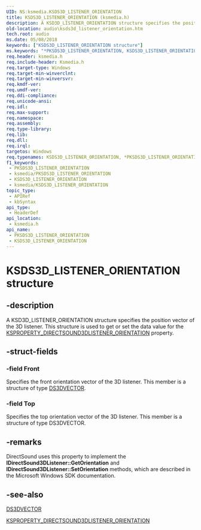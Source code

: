 ```yaml
---
UID: NS:ksmedia.KSDS3D_LISTENER_ORIENTATION
title: KSDS3D_LISTENER_ORIENTATION (ksmedia.h)
description: A KSD3D_LISTENER_ORIENTATION structure specifies the position vector of the 3D listener. This structure is used to get or set the data value for the KSPROPERTY_DIRECTSOUND3DLISTENER_ORIENTATION property.
old-location: audio\ksds3d_listener_orientation.htm
tech.root: audio
ms.date: 05/08/2018
keywords: ["KSDS3D_LISTENER_ORIENTATION structure"]
ms.keywords: "*PKSDS3D_LISTENER_ORIENTATION, KSDS3D_LISTENER_ORIENTATION, KSDS3D_LISTENER_ORIENTATION structure [Audio Devices], PKSDS3D_LISTENER_ORIENTATION, PKSDS3D_LISTENER_ORIENTATION structure pointer [Audio Devices], aud-prop_9e525f5b-c264-46e5-84f3-3a7845b61200.xml, audio.ksds3d_listener_orientation, ksmedia/KSDS3D_LISTENER_ORIENTATION, ksmedia/PKSDS3D_LISTENER_ORIENTATION"
req.header: ksmedia.h
req.include-header: Ksmedia.h
req.target-type: Windows
req.target-min-winverclnt: 
req.target-min-winversvr: 
req.kmdf-ver: 
req.umdf-ver: 
req.ddi-compliance: 
req.unicode-ansi: 
req.idl: 
req.max-support: 
req.namespace: 
req.assembly: 
req.type-library: 
req.lib: 
req.dll: 
req.irql: 
targetos: Windows
req.typenames: KSDS3D_LISTENER_ORIENTATION, *PKSDS3D_LISTENER_ORIENTATION
f1_keywords:
 - PKSDS3D_LISTENER_ORIENTATION
 - ksmedia/PKSDS3D_LISTENER_ORIENTATION
 - KSDS3D_LISTENER_ORIENTATION
 - ksmedia/KSDS3D_LISTENER_ORIENTATION
topic_type:
 - APIRef
 - kbSyntax
api_type:
 - HeaderDef
api_location:
 - ksmedia.h
api_name:
 - PKSDS3D_LISTENER_ORIENTATION
 - KSDS3D_LISTENER_ORIENTATION
---
```


# KSDS3D_LISTENER_ORIENTATION structure


## -description

A KSD3D_LISTENER_ORIENTATION structure specifies the position vector of the 3D listener. This structure is used to get or set the data value for the <a href="/windows-hardware/drivers/audio/ksproperty-directsound3dlistener-orientation">KSPROPERTY_DIRECTSOUND3DLISTENER_ORIENTATION</a> property.

## -struct-fields

### -field Front

Specifies the front orientation vector of the 3D listener. This member is a structure of type <a href="/windows-hardware/drivers/ddi/ksmedia/ns-ksmedia-_ds3dvector">DS3DVECTOR</a>.

### -field Top

Specifies the top orientation vector of the 3D listener. This member is a structure of type DS3DVECTOR.

## -remarks

DirectSound uses this property to implement the <b>IDirectSound3DListener::GetOrientation</b> and <b>IDirectSound3DListener::SetOrientation</b> methods, which are described in the Microsoft Windows SDK documentation.

## -see-also

<a href="/windows-hardware/drivers/ddi/ksmedia/ns-ksmedia-_ds3dvector">DS3DVECTOR</a>



<a href="/windows-hardware/drivers/audio/ksproperty-directsound3dlistener-orientation">KSPROPERTY_DIRECTSOUND3DLISTENER_ORIENTATION</a>

